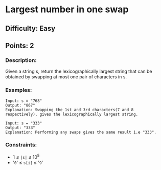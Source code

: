 # Largest number in one swap
## Difficulty: Easy
## Points: 2
### Description:
Given a string s, return the lexicographically largest string that can be obtained by swapping at most one pair of characters in s.

### Examples:
```
Input: s = "768"
Output: "867"
Explanation: Swapping the 1st and 3rd characters(7 and 8 respectively), gives the lexicographically largest string.
```
```
Input: s = "333"
Output: "333"
Explanation: Performing any swaps gives the same result i.e "333".
```

### Constraints:
- 1 ≤ `|s|` ≤ 10<sup>5</sup>
- '`0`' ≤ `s[i]` ≤ '`9`'
